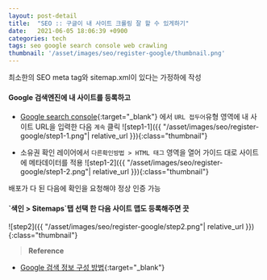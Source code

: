 ```yaml
---
layout: post-detail
title:  "SEO :: 구글이 내 사이트 크롤링 잘 할 수 있게하기"
date:   2021-06-05 18:06:39 +0900
categories: tech
tags: seo google search console web crawling 
thumbnail: '/asset/images/seo/register-google/thumbnail.png'
---
```


<p class="warning">최소한의 SEO meta tag와 sitemap.xml이 있다는 가정하에 작성</p>

<div markdown="1" class="stepper text mt-2">
<h4 markdown="1" data-step="1" class="title">
    Google 검색엔진에 내 사이트를 등록하고
</h4>

* [Google search console](https://search.google.com/search-console/welcome?utm_source=about-page){:target="_blank"}
에서 `URL 접두어`유형 영역에 내 사이트 URL을 입력한 다음 `계속` 클릭 
![step1-1]({{ "/asset/images/seo/register-google/step1-1.png"| relative_url }}){:class="thumbnail"}

* 소유권 확인 레이어에서 `다른확인방법 > HTML 태그` 영역을 열어 가이드 대로 사이트에 메타데이터를 적용
![step1-2]({{ "/asset/images/seo/register-google/step1-2.png"| relative_url }}){:class="thumbnail"}
<p class="info ml-3">배포가 다 된 다음에 확인을 요청해야 정상 인증 가능</p>

</div>

<div markdown="1" class="stepper text mb-4">
<h4 markdown="1" data-step="2" class="title">
    `색인 > Sitemaps`탭 선택 한 다음 사이트 맵도 등록해주면 끗
</h4>

![step2]({{ "/asset/images/seo/register-google/step2.png"| relative_url }}){:class="thumbnail"}
</div>



> **Reference**
* [Google 검색 정보 구성 방법](https://www.google.com/intl/ko/search/howsearchworks/seo-indexing/){:target="_blank"}
